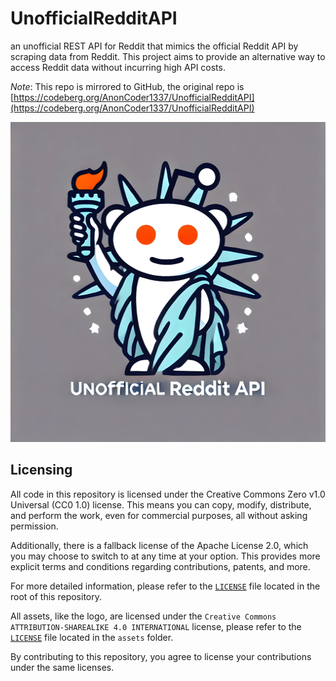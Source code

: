 # UnofficialRedditAPI

an unofficial REST API for Reddit that mimics the official Reddit API by scraping data from Reddit. This project aims to provide an alternative way to access Reddit data without incurring high API costs.

*Note*: This repo is mirrored to GitHub, the original repo is [https://codeberg.org/AnonCoder1337/UnofficialRedditAPI](https://codeberg.org/AnonCoder1337/UnofficialRedditAPI)

<img src="./assets/logo.webp" alt="Unofficial Reddit API Logo" width="512" height="512">

## Licensing

All code in this repository is licensed under the Creative Commons Zero v1.0 Universal (CC0 1.0) license. This means you can copy, modify, distribute, and perform the work, even for commercial purposes, all without asking permission.

Additionally, there is a fallback license of the Apache License 2.0, which you may choose to switch to at any time at your option. This provides more explicit terms and conditions regarding contributions, patents, and more.

For more detailed information, please refer to the [`LICENSE`](LICENSE) file located in the root of this repository.

All assets, like the logo, are licensed under the `Creative Commons ATTRIBUTION-SHAREALIKE 4.0 INTERNATIONAL` license, please refer to the [`LICENSE`](./assets/LICENSE) file located in the `assets` folder.

By contributing to this repository, you agree to license your contributions under the same licenses.
